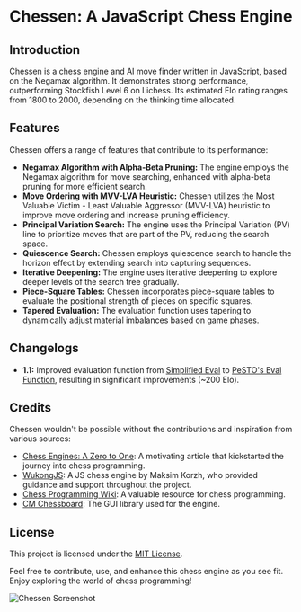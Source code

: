 # Chessen: A JavaScript Chess Engine

## Introduction

Chessen is a chess engine and AI move finder written in JavaScript, based on the Negamax algorithm. It demonstrates strong performance, outperforming Stockfish Level 6 on Lichess. Its estimated Elo rating ranges from 1800 to 2000, depending on the thinking time allocated.

## Features

Chessen offers a range of features that contribute to its performance:

- **Negamax Algorithm with Alpha-Beta Pruning:** The engine employs the Negamax algorithm for move searching, enhanced with alpha-beta pruning for more efficient search.
- **Move Ordering with MVV-LVA Heuristic:** Chessen utilizes the Most Valuable Victim - Least Valuable Aggressor (MVV-LVA) heuristic to improve move ordering and increase pruning efficiency.
- **Principal Variation Search:** The engine uses the Principal Variation (PV) line to prioritize moves that are part of the PV, reducing the search space.
- **Quiescence Search:** Chessen employs quiescence search to handle the horizon effect by extending search into capturing sequences.
- **Iterative Deepening:** The engine uses iterative deepening to explore deeper levels of the search tree gradually.
- **Piece-Square Tables:** Chessen incorporates piece-square tables to evaluate the positional strength of pieces on specific squares.
- **Tapered Evaluation:** The evaluation function uses tapering to dynamically adjust material imbalances based on game phases.

## Changelogs

- **1.1:** Improved evaluation function from [Simplified Eval](https://www.chessprogramming.org/Simplified_Evaluation_Function) to [PeSTO's Eval Function](https://www.chessprogramming.org/PeSTO%27s_Evaluation_Function), resulting in significant improvements (~200 Elo).

## Credits

Chessen wouldn't be possible without the contributions and inspiration from various sources:

- [Chess Engines: A Zero to One](https://www.chessengines.org/): A motivating article that kickstarted the journey into chess programming.
- [WukongJS](https://github.com/maksimKorzh/wukongJS): A JS chess engine by Maksim Korzh, who provided guidance and support throughout the project.
- [Chess Programming Wiki](https://www.chessprogramming.org/Main_Page): A valuable resource for chess programming.
- [CM Chessboard](https://github.com/shaack/cm-chessboard): The GUI library used for the engine.

## License

This project is licensed under the [MIT License](LICENSE).

Feel free to contribute, use, and enhance this chess engine as you see fit. Enjoy exploring the world of chess programming!

![Chessen Screenshot](/path/to/chessen-screenshot.png) 
